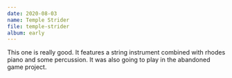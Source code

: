 ```yaml
---
date: 2020-08-03
name: Temple Strider
file: temple-strider
album: early
---
```


This one is really good. It features a string instrument combined with rhodes piano and some percussion. It was also going to play in the abandoned game project. 
